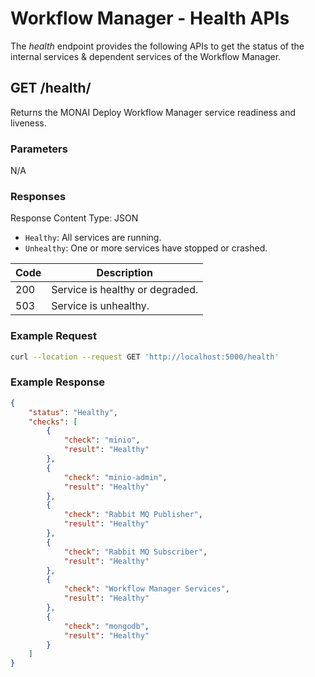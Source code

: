 <!--
  ~ Copyright 2021-2022 MONAI Consortium
  ~
  ~ Licensed under the Apache License, Version 2.0 (the "License");
  ~ you may not use this file except in compliance with the License.
  ~ You may obtain a copy of the License at
  ~
  ~ http://www.apache.org/licenses/LICENSE-2.0
  ~
  ~ Unless required by applicable law or agreed to in writing, software
  ~ distributed under the License is distributed on an "AS IS" BASIS,
  ~ WITHOUT WARRANTIES OR CONDITIONS OF ANY KIND, either express or implied.
  ~ See the License for the specific language governing permissions and
  ~ limitations under the License.
-->

# Workflow Manager - Health APIs

The _health_ endpoint provides the following APIs to get the status of the internal services & dependent services of 
the Workflow Manager.


## GET /health/

Returns the MONAI Deploy Workflow Manager service readiness and liveness.

### Parameters

N/A

### Responses

Response Content Type: JSON

- `Healthy`: All services are running.
- `Unhealthy`: One or more services have stopped or crashed.

| Code | Description                     |
| ---- | ------------------------------- |
| 200  | Service is healthy or degraded. |
| 503  | Service is unhealthy.           |

### Example Request

```bash
curl --location --request GET 'http://localhost:5000/health'
```

### Example Response

```json
{
    "status": "Healthy",
    "checks": [
        {
            "check": "minio",
            "result": "Healthy"
        },
        {
            "check": "minio-admin",
            "result": "Healthy"
        },
        {
            "check": "Rabbit MQ Publisher",
            "result": "Healthy"
        },
        {
            "check": "Rabbit MQ Subscriber",
            "result": "Healthy"
        },
        {
            "check": "Workflow Manager Services",
            "result": "Healthy"
        },
        {
            "check": "mongodb",
            "result": "Healthy"
        }
    ]
}
```
